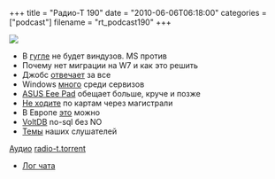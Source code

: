 +++
title = "Радио-Т 190"
date = "2010-06-06T06:18:00"
categories = ["podcast"]
filename = "rt_podcast190"
+++

![](https://radio-t.com/images/radio-t/rt190.png)

- В [гугле](http://lenta.ru/news/2010/06/01/refuse/) не будет виндузов. MS против
- Почему нет миграции на W7 и как это решить
- Джобс [отвечает](http://mashable.com/2010/06/02/steve-jobs-d8/) за все
- Windows [много](http://www.osnews.com/story/23412/Windows_Increases_Lead_in_Server_Unit_Sales) среди сервизов
- [ASUS Eee Pad](http://www.engadget.com/2010/05/31/asus-eee-pad-official-intel-culv-processors-windows-7-and-a-1/) обещает больше, круче и позже
- [Не ходите](http://www.switched.com/2010/05/31/woman-hit-by-car-sues-google-for-bad-directions/) по картам через магистрали
- В Европе [это](http://techcrunch.com/2010/05/29/apple-ipad-offers-freedom-for-porn-at-least-in-one-berlin-ad/) можно
- [VoltDB](http://www.readwriteweb.com/enterprise/2010/06/voltdb-launches-open-source-next-generation-database-management-system.php) no-sql без NO
- [Темы](http://radio-t.com/temi_dlja_vipuskov/temy-dlya-190/) наших слушателей

[Аудио](http://archive.rucast.net/radio-t/media/rt_podcast190.mp3)
[radio-t.torrent](http://www.radio-t.com/torrents/rt_podcast190.mp3.torrent)

* [Лог чата](http://chat.radio-t.com/logs/radio-t-190.html)
<audio src="http://archive.rucast.net/radio-t/media/rt_podcast190.mp3" preload="none"></audio>